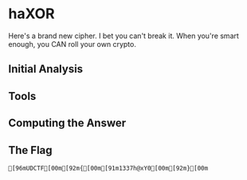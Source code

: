 # haXOR
Here's a brand new cipher. I bet you can't break it. When you're smart enough, you CAN roll your own crypto. 



## Initial Analysis 



## Tools 



## Computing the Answer 



## The Flag 
```bash
[96mUDCTF[00m[92m{[00m[91m1337h@xY0[00m[92m}[00m
```